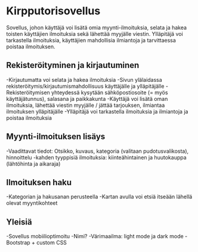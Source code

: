 # Kirpputorisovellus

Sovellus, johon käyttäjä voi lisätä omia myynti-ilmoituksia, selata ja hakea toisten käyttäjien ilmoituksia sekä lähettää myyjälle viestin. Ylläpitäjä voi tarkastella ilmoituksia, käyttäjien mahdollisia ilmiantoja ja tarvittaessa poistaa ilmoituksen.

## Rekisteröityminen ja kirjautuminen
-Kirjautumatta voi selata ja hakea ilmoituksia
-Sivun ylälaidassa rekisteröitymis/kirjautumismahdollisuus käyttäjälle ja ylläpitäjälle
-Rekisteröitymisen yhteydessä kysytään sähköpostiosoite (= myös käyttäjätunnus), salasana ja paikkakunta 
-Käyttäjä voi lisätä oman ilmoituksia, lähettää viestin myyjälle / jättää tarjouksen, ilmiantaa ilmoituksen ylläpitäjälle
-Ylläpitäjä voi tarkastella ilmoituksia ja ilmiantoja ja poistaa ilmoituksia

## Myynti-ilmoituksen lisäys
-Vaadittavat tiedot: Otsikko, kuvaus, kategoria (valitaan pudotusvalikosta), hinnoittelu
-kahden tyyppisiä ilmoituksia: kiinteähintainen ja huutokauppa (lähtöhinta ja aikaraja)

## Ilmoituksen haku
-Kategorian ja  hakusanan perusteella
-Kartan avulla voi etsiä itseään lähellä olevat myyntikohteet

## Yleisiä
-Sovellus mobiilioptimoitu
-Nimi?
-Värimaailma: light mode ja dark mode
-Bootstrap + custom CSS